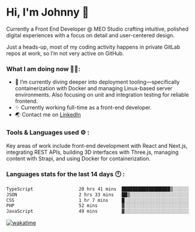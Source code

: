 # Hi, I'm Johnny 👋

Currently a Front End Developer @ MEO Studio crafting intuitive, polished digital experiences with a focus on detail and user-centered design.

Just a heads-up, most of my coding activity happens in private GitLab repos at work, so I’m not very active on GitHub.

### What I am doing now 🧑‍💻:

- 🔭 I’m currently diving deeper into deployment tooling—specifically containerization with Docker and managing Linux-based server environments. Also focusing on unit and integration testing for reliable frontend.
- ✨ Currently working full-time as a front-end developer.
- 🌏 Contact me on [LinkedIn](https://www.linkedin.com/in/johchai/)

### Tools & Languages used ⚙️ :

Key areas of work include front-end development with React and Next.js, integrating REST APIs, building 3D interfaces with Three.js, managing content with Strapi, and using Docker for containerization.

### Languages stats for the last 14 days 🕛 :

<!--START_SECTION:waka-->

```txt
TypeScript                 20 hrs 41 mins  ██████████████████▒░░░░░░   72.82 %
JSON                       2 hrs 33 mins   ██▒░░░░░░░░░░░░░░░░░░░░░░   09.00 %
CSS                        1 hr 7 mins     █░░░░░░░░░░░░░░░░░░░░░░░░   03.96 %
PHP                        52 mins         ▓░░░░░░░░░░░░░░░░░░░░░░░░   03.05 %
JavaScript                 49 mins         ▓░░░░░░░░░░░░░░░░░░░░░░░░   02.90 %
```

<!--END_SECTION:waka-->

[![wakatime](https://wakatime.com/badge/user/0cd14e89-b357-451d-b5c1-4a79286fb5a6.svg)](https://wakatime.com/@0cd14e89-b357-451d-b5c1-4a79286fb5a6)
